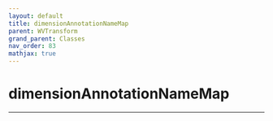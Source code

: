 ```yaml
---
layout: default
title: dimensionAnnotationNameMap
parent: WVTransform
grand_parent: Classes
nav_order: 83
mathjax: true
---
```


#  dimensionAnnotationNameMap




---

